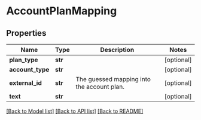 # AccountPlanMapping

## Properties
Name | Type | Description | Notes
------------ | ------------- | ------------- | -------------
**plan_type** | **str** |  | [optional] 
**account_type** | **str** |  | [optional] 
**external_id** | **str** | The guessed mapping into the account plan. | [optional] 
**text** | **str** |  | [optional] 

[[Back to Model list]](../README.md#documentation-for-models) [[Back to API list]](../README.md#documentation-for-api-endpoints) [[Back to README]](../README.md)


